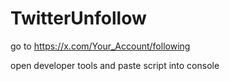 # TwitterUnfollow

go to https://x.com/Your_Account/following 

open developer tools and paste script into console 
